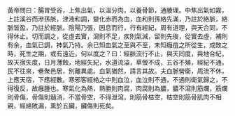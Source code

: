 黃帝問曰：腸胃受谷，上焦出氣，以溫分肉，以養骨節，通腠理。中焦出氣如霧，上註溪谷而滲孫脈，津液和調，變化赤而為血，血和則孫絡先滿，乃註於絡脈，絡脈皆盈，乃註於經脈。陰陽乃張，因息而行，行有經紀，周有道理，與天合同，不得休止。切而調之，從虛去實，瀉則不足，疾則氣減，留則先後，從實去虛，補則有余，血氣已調，神氣乃持。余已知血氣之至與不至，未知癰疽之所從生，成敗之時，死生之期，或有遠近，何以度之？曰：經脈流行不止，與天同度，與地合紀，故天宿失度，日月薄蝕，地經失紀，水道流溢，草螢不成，五谷不殖，經紀不通，民不往來，巷聚邑居，別離異處。血氣猶然，請言其故。夫血脈營衛，周流不休，上應天宿，下應經數。寒邪客經絡之中則血泣，血泣則不通，不通則衛氣歸之，不得復反，故癰腫也。寒氣化為熱，熱勝則肉腐，肉腐則為膿，膿不瀉則筋爛，筋爛則骨傷，骨傷則髓消，不當骨空，不得泄瀉，則筋骨枯空，枯空則筋骨肌肉不相親，經絡敗漏，熏於五臟，臟傷則死矣。